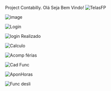 Project Contabilly.
Olá Seja Bem Vindo!
![TelasFP](https://github.com/CarlosEnglerADS/Projeto-FolhaPG/assets/125681322/fdfb178d-a671-469c-be2c-d999451cfaa3)



![image](https://github.com/CarlosEnglerADS/Projeto-FolhaPG/assets/125681322/236eaba4-62fe-4462-aae9-d0aae1070a31)



![Login](https://github.com/CarlosEnglerADS/Projeto-FolhaPG/assets/125681322/a9d697ed-8cd4-4b60-a008-c76f298beeb6)



![login Realizado](https://github.com/CarlosEnglerADS/Projeto-FolhaPG/assets/125681322/dc50f001-8997-4e7f-bbaf-1b3908cbb72d)



![Calculo](https://github.com/CarlosEnglerADS/Projeto-FolhaPG/assets/125681322/cce98aca-38fd-4a06-a180-e7f301ea03c4)



![Acomp férias](https://github.com/CarlosEnglerADS/Projeto-FolhaPG/assets/125681322/7cd5af7b-4fd9-4e20-bb44-3fed6d79d4a6)



![Cad Func](https://github.com/CarlosEnglerADS/Projeto-FolhaPG/assets/125681322/f39fb107-5653-4cad-bca3-a8ceb74e7bc0)



![AponHoras](https://github.com/CarlosEnglerADS/Projeto-FolhaPG/assets/125681322/71de5b6a-0da0-4fad-80fb-71eeaba72338)



![Func desli](https://github.com/CarlosEnglerADS/Projeto-FolhaPG/assets/125681322/083bdd2b-aa44-4b52-a637-33b4ee5b363a)


